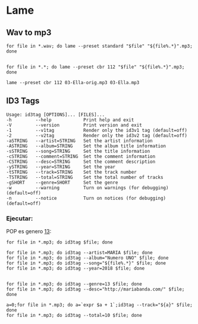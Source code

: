 

# Lame

## Wav to mp3

    for file in *.wav; do lame --preset standard "$file" "${file%.*}".mp3; done


    for file in *.*; do lame --preset cbr 112 "$file" "${file%.*}".mp3; done

    lame --preset cbr 112 03-Ella-orig.mp3 03-Ella.mp3



## ID3 Tags

    Usage: id3tag [OPTIONS]... [FILES]...
    -h         --help            Print help and exit
    -V         --version         Print version and exit
    -1         --v1tag           Render only the id3v1 tag (default=off)
    -2         --v2tag           Render only the id3v2 tag (default=off)
    -aSTRING   --artist=STRING   Set the artist information
    -ASTRING   --album=STRING    Set the album title information
    -sSTRING   --song=STRING     Set the title information
    -cSTRING   --comment=STRING  Set the comment information
    -CSTRING   --desc=STRING     Set the comment description
    -ySTRING   --year=STRING     Set the year
    -tSTRING   --track=STRING    Set the track number
    -TSTRING   --total=STRING    Set the total number of tracks
    -gSHORT    --genre=SHORT     Set the genre
    -w         --warning         Turn on warnings (for debugging) (default=off)
    -n         --notice          Turn on notices (for debugging) (default=off)

### Ejecutar:

POP es genero [13](https://en.wikipedia.org/wiki/ID3#ID3v2):

    for file in *.mp3; do id3tag $file; done

    for file in *.mp3; do id3tag --artist=MARIA $file; done
    for file in *.mp3; do id3tag --album="Numero UNO" $file; done
    for file in *.mp3; do id3tag --song="${file%.*}" $file; done
    for file in *.mp3; do id3tag --year=2018 $file; done

    
    for file in *.mp3; do id3tag --genre=13 $file; done
    for file in *.mp3; do id3tag --desc="http://mariabanda.com/" $file; done

    a=0;for file in *.mp3; do a=`expr $a + 1`;id3tag --track="${a}" $file; done
    for file in *.mp3; do id3tag --total=10 $file; done
